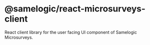 # @samelogic/react-microsurveys-client

React client library for the user facing UI component of Samelogic Microsurveys.
